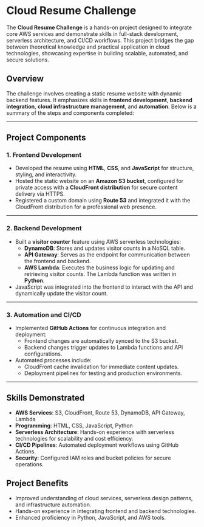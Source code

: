 # Cloud Resume Challenge

The **Cloud Resume Challenge** is a hands-on project designed to integrate core AWS services and demonstrate skills in full-stack development, serverless architecture, and CI/CD workflows. This project bridges the gap between theoretical knowledge and practical application in cloud technologies, showcasing expertise in building scalable, automated, and secure solutions.

## Overview

The challenge involves creating a static resume website with dynamic backend features. It emphasizes skills in **frontend development**, **backend integration**, **cloud infrastructure management**, and **automation**. Below is a summary of the steps and components completed:

---

## Project Components

### 1. **Frontend Development**
- Developed the resume using **HTML**, **CSS**, and **JavaScript** for structure, styling, and interactivity.
- Hosted the static website on an **Amazon S3 bucket**, configured for private access with a **CloudFront distribution** for secure content delivery via HTTPS.
- Registered a custom domain using **Route 53** and integrated it with the CloudFront distribution for a professional web presence.

---

### 2. **Backend Development**
- Built a **visitor counter** feature using AWS serverless technologies:
    - **DynamoDB**: Stores and updates visitor counts in a NoSQL table.
    - **API Gateway**: Serves as the endpoint for communication between the frontend and backend.
    - **AWS Lambda**: Executes the business logic for updating and retrieving visitor counts. The Lambda function was written in **Python**.
- JavaScript was integrated into the frontend to interact with the API and dynamically update the visitor count.

---

### 3. **Automation and CI/CD**
- Implemented **GitHub Actions** for continuous integration and deployment:
    - Frontend changes are automatically synced to the S3 bucket.
    - Backend changes trigger updates to Lambda functions and API configurations.
- Automated processes include:
    - CloudFront cache invalidation for immediate content updates.
    - Deployment pipelines for testing and production environments.

---

## Skills Demonstrated
- **AWS Services**: S3, CloudFront, Route 53, DynamoDB, API Gateway, Lambda
- **Programming**: HTML, CSS, JavaScript, Python
- **Serverless Architecture**: Hands-on experience with serverless technologies for scalability and cost efficiency.
- **CI/CD Pipelines**: Automated deployment workflows using GitHub Actions.
- **Security**: Configured IAM roles and bucket policies for secure operations.

## Project Benefits
- Improved understanding of cloud services, serverless design patterns, and infrastructure automation.
- Hands-on experience in integrating frontend and backend technologies.
- Enhanced proficiency in Python, JavaScript, and AWS tools.
